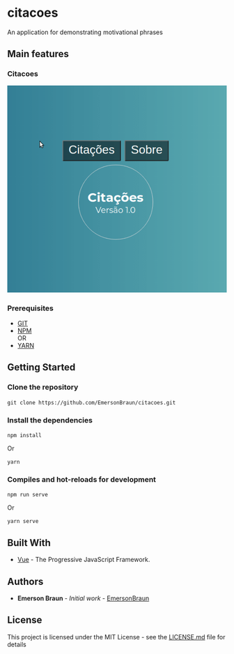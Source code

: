 # citacoes

An application for demonstrating motivational phrases

## Main features
### Citacoes
![](./citacoes.gif)

### Prerequisites

* [GIT](https://git-scm.com/)
* [NPM](https://www.npmjs.com/)  
OR
* [YARN](https://yarnpkg.com/)

## Getting Started
### Clone the repository
```
git clone https://github.com/EmersonBraun/citacoes.git
```

### Install the dependencies
```
npm install
```
Or
```
yarn
```

### Compiles and hot-reloads for development
```
npm run serve
```
Or
```
yarn serve
```

## Built With

* [Vue](https://vuejs.org/) - The Progressive JavaScript Framework.

## Authors

* **Emerson Braun** - *Initial work* - [EmersonBraun](https://github.com/EmersonBraun)

## License

This project is licensed under the MIT License - see the [LICENSE.md](LICENSE.md) file for details

